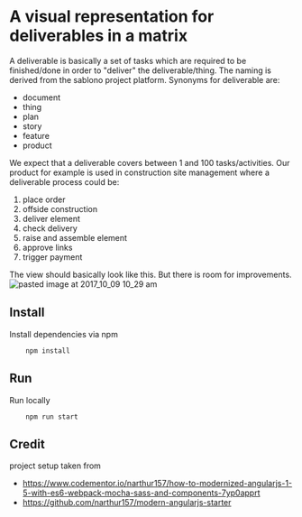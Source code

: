 # A visual representation for deliverables in a matrix
A deliverable is basically a set of tasks which are required to be finished/done in order to "deliver" the deliverable/thing. The naming is derived from the sablono project platform. Synonyms for deliverable are:
* document
* thing
* plan
* story
* feature
* product

We expect that a deliverable covers between 1 and 100 tasks/activities. Our product for example is used in construction site management where a deliverable process could be:
1. place order
2. offside construction
3. deliver element
4. check delivery
5. raise and assemble element
6. approve links
7. trigger payment

The view should basically look like this. But there is room for improvements.
![pasted image at 2017_10_09 10_29 am](https://user-images.githubusercontent.com/20090930/31448499-e03dbe78-aea4-11e7-9c6a-1b3d53dcd7d6.png)

## Install
Install dependencies via npm
```
    npm install
```

## Run
Run locally
```
    npm run start
```

## Credit
project setup taken from 
* https://www.codementor.io/narthur157/how-to-modernized-angularjs-1-5-with-es6-webpack-mocha-sass-and-components-7yp0apprt
* https://github.com/narthur157/modern-angularjs-starter